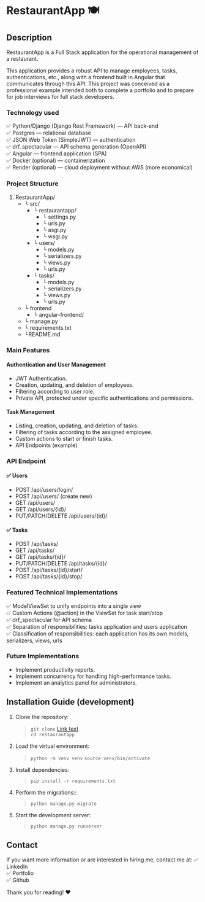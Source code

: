 # RestaurantApp 🍽

## Description

RestaurantApp is a Full Stack application for the operational management of a restaurant.

This application provides a robust API to manage employees, tasks, authentications, etc., along with a frontend built in Angular that communicates through this API.
This project was conceived as a professional example intended both to complete a portfolio and to prepare for job interviews for full stack developers.

### Technology used

✅ Python/Django (Django Rest Framework) — API back-end  
✅ Postgres — relational database  
✅ JSON Web Token (SimpleJWT) — authentication  
✅ drf_spectacular — API schema generation (OpenAPI)  
✅ Angular — frontend application (SPA)  
✅ Docker (optional) — containerization  
✅ Render (optional) — cloud deployment without AWS (more economical)  

### Project Structure

1. RestaurantApp/
    - └ src/
        - └ restaurantapp/
            - └ settings.py
            - └ urls.py
            - └ asgi.py
            - └ wsgi.py
        - └ users/
            - └ models.py
            - └ serializers.py
            - └ views.py
            - └ urls.py
        - └ tasks/
            - └ models.py
            - └ serializers.py
            - └ views.py
            - └ urls.py
    - └ frontend
        - └ angular-frontend/
    - └ manage.py
    - └ requirements.txt
    - └README.md

### Main Features

#### Authentication and User Management

- JWT Authentication.
- Creation, updating, and deletion of employees.
- Filtering according to user role.
- Private API, protected under specific authentications and permissions.

#### Task Management

- Listing, creation, updating, and deletion of tasks.
- Filtering of tasks according to the assigned employee.
- Custom actions to start or finish tasks.
- API Endpoints (example)

### API Endpoint

#### ✅ Users

- POST /api/users/login/
- POST /api/users/ (create new)
- GET /api/users/
- GET /api/users/{id}/
- PUT/PATCH/DELETE /api/users/{id}/

#### ✅ Tasks

- POST /api/tasks/
- GET /api/tasks/
- GET /api/tasks/{id}/
- PUT/PATCH/DELETE /api/tasks/{id}/
- POST /api/tasks/{id}/start/
- POST /api/tasks/{id}/stop/

### Featured Technical Implementations

✅ ModelViewSet to unify endpoints into a single view  
✅ Custom Actions (@action) in the ViewSet for task start/stop  
✅ drf_spectacular for API schema  
✅ Separation of responsibilities: tasks application and users application  
✅ Classification of responsibilities: each application has its own models, serializers, views, urls  

### Future Implementations

- Implement productivity reports.
- Implement concurrency for handling high-performance tasks.
- Implement an analytics panel for administrators.

## Installation Guide (development)

1. Clone the repository:

    > `git clone` [Link text](https://github.com/your-user/restaurantapp.git)  
    > `cd restaurantapp`

2. Load the virtual environment:

    > `python -m venv venv`
    > `source venv/bin/activate`

3. Install dependencies:

    > `pip install -r requirements.txt`

4. Perform the migrations::

    > `python manage.py migrate`

5. Start the development server:

    > `python manage.py runserver`

## Contact

If you want more information or are interested in hiring me, contact me at:
✅ LinkedIn  
✅ Portfolio  
✅ Github  

Thank you for reading! ❤️
